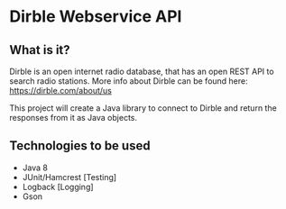 # Dirble Webservice API

What is it?
-----------
Dirble is an open internet radio database, that has an open REST API to search radio stations. More info about Dirble can be found here: https://dirble.com/about/us

This project will create a Java library to connect to Dirble and return the responses from it as Java objects.

Technologies to be used
-----------------------
* Java 8
* JUnit/Hamcrest [Testing]
* Logback [Logging]
* Gson